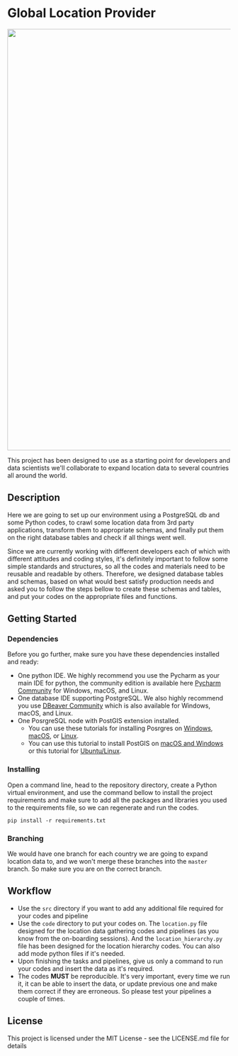 # Global Location Provider
<img src="https://pngimg.com/uploads/world_map/world_map_PNG28.png" width=950>

This project has been designed to use as a starting point for developers and data scientists we'll collaborate to 
expand location data to several countries all around the world.

## Description

Here we are going to set up our environment using a PostgreSQL db and some Python codes, to crawl some location 
data from 3rd party applications, transform them to appropriate schemas, and finally put them on the right database 
tables and check if all things went well.

Since we are currently working with different developers each of which with different attitudes and coding styles, 
it's definitely important to follow some simple standards and structures, so all the codes and materials need to be 
reusable and readable by others. Therefore, we designed database tables and schemas, based on what would best satisfy 
production needs and asked you to follow the steps bellow to create these schemas and tables, and put your codes on the
appropriate files and functions.

## Getting Started

### Dependencies

Before you go further, make sure you have these dependencies installed and ready:
* One python IDE. We highly recommend you use the Pycharm as your main IDE for python, the community edition is 
available here [Pycharm Community](https://www.jetbrains.com/pycharm/download/#section=linux) for Windows, macOS, 
and Linux.
* One database IDE supporting PostgreSQL. We also highly recommend you use 
[DBeaver Community](https://dbeaver.io/download/) which is also available for Windows, macOS, and Linux.
* One PosrgreSQL node with PostGIS extension installed.
  * You can use these tutorials for installing Posrgres 
on [Windows](https://www.postgresqltutorial.com/postgresql-getting-started/install-postgresql/), 
[macOS](https://www.postgresqltutorial.com/postgresql-getting-started/install-postgresql-macos/), 
or [Linux](https://www.cherryservers.com/blog/how-to-install-and-setup-postgresql-server-on-ubuntu-20-04).
  * You can use this tutorial to install PostGIS on 
  [macOS and Windows](https://postgis.net/workshops/postgis-intro/installation.html)
  or this tutorial for [Ubuntu/Linux](https://www.vultr.com/docs/install-the-postgis-extension-for-postgresql-on-ubuntu-linux/).

### Installing

Open a command line, head to the repository directory, create a Python virtual environment, and use the command bellow 
to install the project requirements and make sure to add all the packages and libraries you used to the 
requirements file, so we can regenerate and run the codes.

```commandline
pip install -r requirements.txt
```

### Branching

We would have one branch for each country we are going to expand location data to, and we won't merge these branches 
into the `master` branch. So make sure you are on the correct branch.



## Workflow
* Use the `src` directory if you want to add any additional file required for your codes and pipeline
* Use the `code` directory to put your codes on. The `location.py` file designed for the location data gathering codes 
and pipelines (as you know from the on-boarding sessions). And the `location_hierarchy.py` file has been designed for 
the location hierarchy codes. You can also add mode python files if it's needed.
* Upon finishing the tasks and pipelines, give us only a command to run your codes and insert the data as it's required.
* The codes **MUST** be reproducible. It's very important, every time we run it, it can be able to insert the data, 
or update previous one and make them correct if they are erroneous. So please test your pipelines a couple of times.


## License

This project is licensed under the MIT License - see the LICENSE.md file for details
